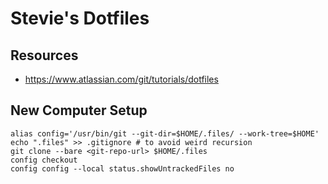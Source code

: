 # Stevie's Dotfiles

## Resources

- https://www.atlassian.com/git/tutorials/dotfiles

## New Computer Setup


```
alias config='/usr/bin/git --git-dir=$HOME/.files/ --work-tree=$HOME'
echo ".files" >> .gitignore # to avoid weird recursion
git clone --bare <git-repo-url> $HOME/.files
config checkout
config config --local status.showUntrackedFiles no
```


